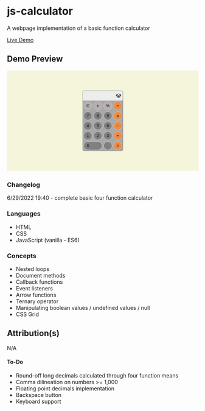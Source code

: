 # js-calculator
A webpage implementation of a basic function calculator<br>

[Live Demo](https://sorrrb.github.io/js-calculator/)

## Demo Preview
![Calculator Demo](./resources/calcdemo.png)

### Changelog
6/29/2022 19:40 - complete basic four function calculator

### Languages
- HTML
- CSS
- JavaScript (vanilla - ES6)

### Concepts
- Nested loops
- Document methods
- Callback functions
- Event listeners
- Arrow functions
- Ternary operator
- Manipulating boolean values / undefined values / null
- CSS Grid

## Attribution(s)
N/A

#### To-Do
- Round-off long decimals calculated through four function means
- Comma dilineation on numbers >= 1,000
- Floating point decimals implementation
- Backspace button
- Keyboard support